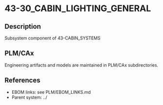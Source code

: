# 43-30_CABIN_LIGHTING_GENERAL

## Description
Subsystem component of 43-CABIN_SYSTEMS

## PLM/CAx
Engineering artifacts and models are maintained in PLM/CAx subdirectories.

## References
- EBOM links: see PLM/EBOM_LINKS.md
- Parent system: ../
